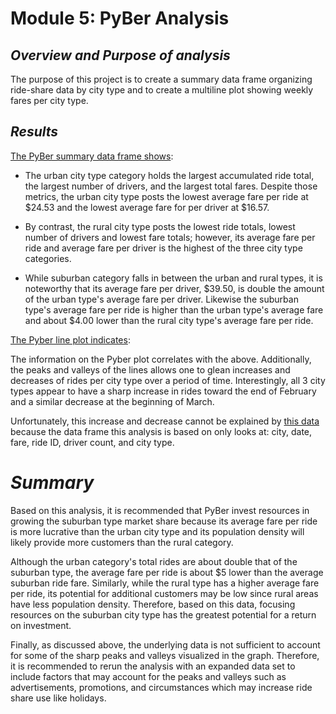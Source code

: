 # Module 5: PyBer Analysis

## *Overview and Purpose of analysis*
The purpose of this project is to create a summary data frame organizing ride-share data by city type and to create a multiline plot showing weekly fares per city type.

## *Results*
[The PyBer summary data frame shows](https://github.com/laurlen2112/Pyber_Analysis/blob/main/analysis/PyBer_DF_Summary.png):

* The urban city type category holds the largest accumulated ride total, the largest number of drivers, and the largest total fares.  Despite those 
  metrics, the urban city type posts the lowest average fare per ride at $24.53 and the lowest average fare for per driver at $16.57.  

* By contrast, the rural city type posts the lowest ride totals, lowest number of drivers and lowest fare totals; however, its average fare per ride and 
  average fare per driver is the highest of the three city type categories.  

* While suburban category falls in between the urban and rural types, it is noteworthy that its average fare per driver, $39.50, is double the amount of 
  the urban type's average fare per driver.  Likewise the suburban type's average fare per ride is higher than the urban type's average fare and about 
		$4.00 lower than the rural city type's average fare per ride.
 
[The Pyber line plot indicates](https://github.com/laurlen2112/Pyber_Analysis/blob/main/analysis/PyBer_Plot.png):

The information on the Pyber plot correlates with the above.  Additionally, the peaks and valleys of the lines allows one to glean increases and decreases of rides per city type over a period of time.  Interestingly, all 3 city types appear to have a sharp increase in rides toward the end of February and a similar decrease at the beginning of March.  

Unfortunately, this increase and decrease cannot be explained by [this data](https://github.com/laurlen2112/Pyber_Analysis/blob/main/analysis/pyber%20analysis%20DF%20in%20code.png) because the data frame this analysis is based on only looks at: city, date, fare, ride ID, driver count, and city type.

# *Summary*

Based on this analysis, it is recommended that PyBer invest resources in growing the suburban type market share because its average fare per ride is more lucrative than the urban city type and its population density will likely provide more customers than the rural category.  

Although the urban category's total rides are about double that of the suburban type, the average fare per ride is about $5 lower than the average suburban ride fare. Similarly, while the rural type has a higher average fare per ride, its potential for additional customers may be low since rural areas have less population density. Therefore, based on this data, focusing resources on the suburban city type has the greatest potential for a return on investment.

Finally, as discussed above, the underlying data is not sufficient to account for some of the sharp peaks and valleys visualized in the graph.  Therefore, it is recommended to rerun the analysis with an expanded data set to include factors that may account for the peaks and valleys such as advertisements, promotions, and circumstances which may increase ride share use like holidays. 
